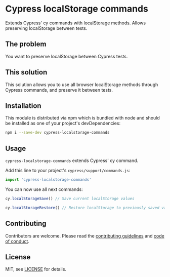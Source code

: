 # Cypress localStorage commands

Extends Cypress' cy commands with localStorage methods. Allows preserving localStorage between tests.


## The problem

You want to preserve localStorage between Cypress tests.

## This solution

This solution allows you to use all browser localStorage methods through Cypress commands, and preserve it between tests.

## Installation

This module is distributed via npm which is bundled with node and should be installed as one of your project's devDependencies:

```bash
npm i --save-dev cypress-localstorage-commands
```

## Usage

`cypress-localstorage-commands` extends Cypress' cy command.

Add this line to your project's `cypress/support/commands.js`:

```js
import 'cypress-localstorage-commands'
```

You can now use all next commands:

```js
cy.localStorageSave() // Save current localStorage values
```

```js
cy.localStorageRestore() // Restore localStorage to previously saved values
```


## Contributing

Contributors are welcome.
Please read the [contributing guidelines](.github/CONTRIBUTING.md) and [code of conduct](.github/CODE_OF_CONDUCT.md).

## License

MIT, see [LICENSE](./LICENSE) for details.
